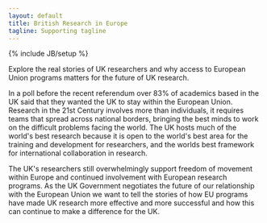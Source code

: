 ```yaml
---
layout: default
title: British Research in Europe
tagline: Supporting tagline
---
```

{% include JB/setup %}

Explore the real stories of UK researchers and why access to European Union programs
matters for the future of UK research.

In a poll before the recent referendum over 83% of academics based in the UK said that 
they wanted the UK to stay within the European Union. Research in the 21st Century
involves more than individuals, it requires teams that spread across national borders,
bringing the best minds to work on the difficult problems facing the world. The UK hosts
much of the world's best research because it is open to the world's best area for the 
training and development for researchers, and the worlds best framework for international
collaboration in research.

The UK's researchers still overwhelmingly support freedom of movement within Europe
and continued involvement with European research programs. As the UK Government 
negotiates the future of our relationship with the European Union we want to tell
the stories of how EU programs have made UK research more effective and more successful
and how this can continue to make a difference for the UK.